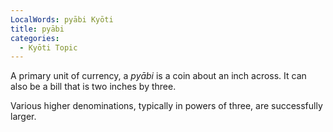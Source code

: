 ```yaml
---
LocalWords: pyābi Kyōti
title: pyābi
categories:
  - Kyōti Topic
---
```


A primary unit of currency, a *pyābi* is a coin about an inch across. It can also be a bill that is two inches by three.

Various higher denominations, typically in powers of three, are successfully larger.

